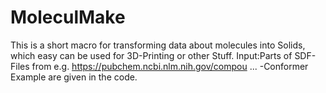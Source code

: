 # MoleculMake
This is a short macro for transforming data about molecules into Solids, which easy can be used for 3D-Printing or other Stuff.
Input:Parts of SDF-Files from e.g. https://pubchem.ncbi.nlm.nih.gov/compou ... -Conformer
Example are given in the code.
